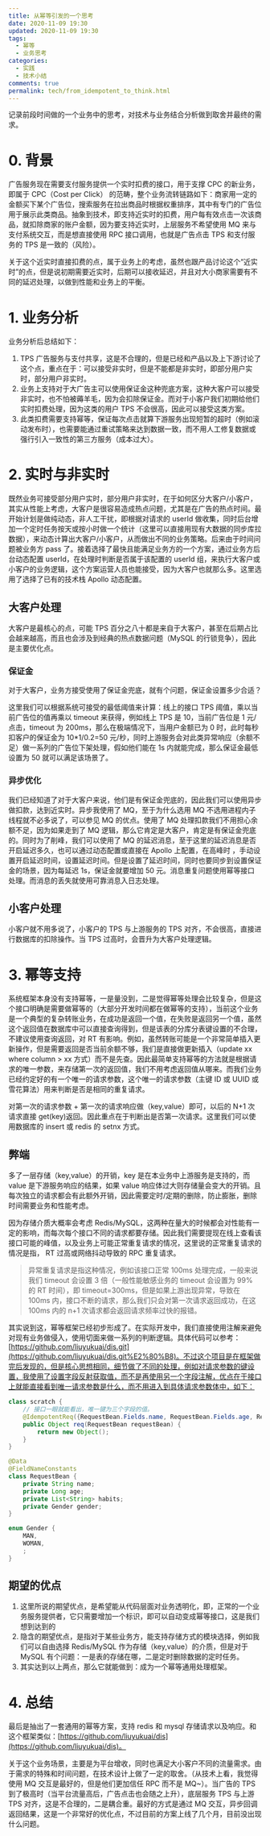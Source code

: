 ```yaml
---
title: 从幂等引发的一个思考
date: 2020-11-09 19:30
updated: 2020-11-09 19:30
tags:
  - 幂等
  - 业务思考
categories: 
  - 实践
  - 技术小结
comments: true
permalink: tech/from_idempotent_to_think.html    
---
```


记录前段时间做的一个业务中的思考，对技术与业务结合分析做到取舍并最终的需求。

<!--more-->

# 0. 背景

广告服务现在需要支付服务提供一个实时扣费的接口，用于支撑 CPC 的新业务，即属于 CPC（Cost per Click） 的范畴，整个业务流转链路如下：商家用一定的金额买下某个广告位，搜索服务在拉出商品时根据权重排序，其中有专门的广告位用于展示此类商品。抽象到技术，即支持近实时的扣费，用户每有效点击一次该商品，就扣除商家的账户金额，因为要支持近实时，上层服务不希望使用 MQ 来与支付系统交互，而是想直接使用 RPC 接口调用，也就是广告点击 TPS 和支付服务的 TPS 是一致的（风险）。

关于这个近实时直接扣费的点，属于业务上的考虑，虽然也跟产品讨论这个“近实时”的点，但是说初期需要近实时，后期可以接收延迟，并且对大小商家需要有不同的延迟处理，以做到性能和业务上的平衡。

# 1. 业务分析

业务分析后总结如下：

1. TPS 广告服务与支付共享，这是不合理的，但是已经和产品以及上下游讨论了这个点，重点在于：可以接受非实时，但是不能都是非实时，即部分用户实时，部分用户非实时。
2. 业务上支持对于大广告主可以使用保证金这种兜底方案，这种大客户可以接受非实时，也不怕被薅羊毛，因为会扣除保证金。而对于小客户我们初期给他们实时扣费处理，因为这类的用户 TPS 不会很高，因此可以接受这类方案。
3. 此类扣费需要支持幂等，保证每次点击就算下游服务出现短暂的超时（例如滚动发布时），也需要能通过重试策略来达到数据一致，而不用人工修复数据或强行引入一致性的第三方服务（成本过大）。

# 2. 实时与非实时

既然业务可接受部分用户实时，部分用户非实时，在于如何区分大客户/小客户，其实从性能上考虑，大客户是很容易造成热点问题，尤其是在广告的热点时间。最开始计划是做纯动态，非人工干扰，即根据对请求的 userId 做收集，同时后台增加一个定时任务按天或按小时做一个统计（这里可以直接用现有大数据的同步库拉数据），来动态计算出大客户/小客户，从而做出不同的业务策略。后来由于时间问题被业务方 pass 了。接着选择了最快且能满足业务方的一个方案，通过业务方后台动态配置 userId，在处理时判断是否属于该配置的 userId 组，来执行大客户或小客户的业务逻辑，这个方案运营人员也能接受，因为大客户也就那么多。这里选用了选择了已有的技术栈 Apollo 动态配置。

## 大客户处理

大客户是最核心的点，可能 TPS 百分之八十都是来自于大客户，甚至在后期占比会越来越高，而且也会涉及到经典的热点数据问题（MySQL 的行锁竞争），因此是主要优化点。

### 保证金

对于大客户，业务方接受使用了保证金兜底，就有个问题，保证金设置多少合适？

这里我们可以根据系统可接受的最低阈值来计算：线上的接口 TPS 阈值，乘以当前广告位的值再乘以 timeout 来获得，例如线上 TPS 是 10，当前广告位是 1 元/点击，timeout 为 200ms，那么在极端情况下，当用户金额已为 0 时，此时每秒扣客户的保证金为 10*1/0.2=50 元/秒，同时上游服务会对此类异常响应（余额不足）做一系列的广告位下架处理，假如他们能在 1s 内就能完成，那么保证金最低设置为 50 就可以满足该场景了。

### 异步优化

我们已经知道了对于大客户来说，他们是有保证金兜底的，因此我们可以使用异步做扣款，达到近实时。异步我使用了 MQ，至于为什么选用 MQ 不选用进程内子线程就不必多说了，可以参见 MQ 的优点。使用了 MQ 处理扣款我们不用担心余额不足，因为如果走到了 MQ 逻辑，那么它肯定是大客户，肯定是有保证金兜底的。同时为了削峰，我们可以使用了 MQ 的延迟消息，至于这里的延迟消息是否开启延迟多久，也可以通过动态配置或直接在 Apollo 上配置，在高峰时 ，手动设置开启延迟时间，设置延迟时间。但是设置了延迟时间，同时也要同步到设置保证金的场景，因为每延迟 1s，保证金就要增加 50 元。消息重复问题使用幂等接口处理。而消息的丢失就使用可靠消息入日志处理。

## 小客户处理

小客户就不用多说了，小客户的 TPS 与上游服务的 TPS 对齐，不会很高，直接进行数据库的扣除操作。当 TPS 过高时，会晋升为大客户处理逻辑。

# 3. 幂等支持

系统框架本身没有支持幂等，一是量没到，二是觉得幂等处理会比较复杂，但是这个接口明确是需要做幂等的（大部分开发时间都在做幂等的支持），当前这个业务是一个典型的复杂转账业务，在成功是返回一个值，在失败是返回另一个值，虽然这个返回值在数据库中可以直接查询得到，但是该表的分库分表键设置的不合理，不建议使用查询返回，对 RT 有影响。例如，虽然转账可能是一个非常简单插入更新操作，但是需要返回是否当前余额不够，我们是直接做更新插入（update xx where column > xx 方式）而不是先查。因此最简单支持幂等的方法就是根据请求的唯一参数，来存储第一次的返回值，我们不用考虑返回值从哪来。而我们业务已经约定好的有一个唯一的请求参数，这个唯一的请求参数（主键 ID 或 UUID 或雪花算法）用来判断是否是相同的重复请求。

对第一次的请求参数 + 第一次的请求响应做（key,value）即可，以后的 N+1 次请求直接 get(key)返回。因此重点在于判断出是否第一次请求。这里我们可以使用数据库的 insert 或 redis 的 setnx 方式。

## 弊端

多了一层存储（key,value）的开销，key 是在本业务中上游服务是支持的，而 value 是下游服务响应的结果，如果 value 响应体过大则存储量会变大的开销。且每次独立的请求都会有此额外开销，因此需要定时/定期的删除，防止膨胀，删除时间需要业务和性能考虑。

因为存储介质大概率会考虑 Redis/MySQL，这两种在量大的时候都会对性能有一定的影响，而每次每个接口不同的请求都要存储。因此我们需要提现在线上查看该接口可能的峰值，以及业务上可能正常重复请求的情况，这里说的正常重复请求的情况是指， RT 过高或网络抖动导致的 RPC 重复请求。

> 异常重复请求是指这种情况，例如该接口正常 100ms 处理完成，一般来说我们 timeout 会设置 3 倍（一般性能敏感业务的 timeout 会设置为 99% 的 RT 时间），即 timeout=300ms，但是如果上游出现异常，导致在 100ms 内，接口不断的请求，那么我们只会对第一次请求返回成功，在这 100ms 内的 n+1 次请求都会返回请求频率过快的报错。

其实说到这，幂等框架已经初步形成了。在实际开发中，我们直接使用注解来避免对现有业务做侵入，使用切面来做一系列的判断逻辑。具体代码可以参考：[https://github.com/liuyukuai/dis.git](https://github.com/liuyukuai/dis.git%E2%80%B8)。不过这个项目是在框架做完后发现的，但是核心思想相同，细节做了不同的处理，例如对请求参数的键设置，我使用了设置字段反射获取值，而不是再使用另一个字段注解，优点在于接口上就能直接看到唯一请求参数是什么，而不用进入到具体请求参数体中，如下：

```java
class scratch {
    // 接口一眼就能看出，唯一键为三个字段的值。
    @IdempotentReq({RequestBean.Fields.name, RequestBean.Fields.age, RequestBean.Fields.gender})
    public Object req(RequestBean requestBean) {
        return new Object();
    }
}

@Data
@FieldNameConstants
class RequestBean {
    private String name;
    private Long age;
    private List<String> habits;
    private Gender gender;
}

enum Gender {
    MAN,
    WOMAN,
    ;
}
```

## 期望的优点

1. 这里所说的期望优点，是希望能从代码层面对业务透明化，即，正常的一个业务服务提供者，它只需要增加一个标识，即可以自动变成幂等接口，这是我们想到达到的
2. 隐含的期望优点，是指对于某些业务方，能支持存储方式的模块选择，例如我们可以自由选择 Redis/MySQL 作为存储（key,value）的介质，但是对于 MySQL 有个问题：一是表的存储在哪，二是定时删除数据的定时任务。
3. 其实达到以上两点，那么它就能做到：成为一个幂等通用处理框架。

# 4. 总结

最后是抽出了一套通用的幂等方案，支持 redis 和 mysql 存储请求以及响应。和这个框架类似：[https://github.com/liuyukuai/dis](https://github.com/liuyukuai/dis)。

关于这个业务场景，主要是为平台增收，同时也满足大小客户不同的流量需求。由于需求的特殊和时间问题，在技术设计上做了一定的取舍。（从技术上看，我觉得使用 MQ 交互是最好的，但是他们更加信任 RPC 而不是 MQ~）。当广告的 TPS 到了极高时（当平台流量高后，广告点击也会随之上升），底层服务 TPS 与上游 TPS 对齐，这是不合理的，二是耦合重。最好的方式是通过 MQ 交互，异步回调返回结果，这是一个非常好的优化点，不过目前的方案上线了几个月，目前没出现什么问题。
